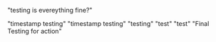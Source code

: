 "testing is evereything fine?"

"timestamp testing"
"timestamp testing"
"testing"
"test"
"test"
"Final Testing for action"